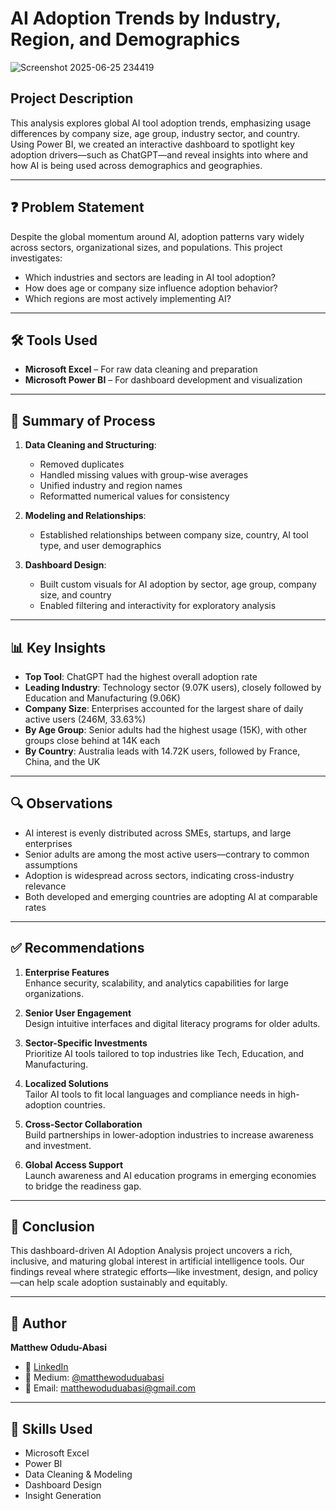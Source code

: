 #  AI Adoption Trends by Industry, Region, and Demographics

![Screenshot 2025-06-25 234419](https://github.com/user-attachments/assets/9a477488-d50e-456b-80ad-362df35df4e6)

##  Project Description

This analysis explores global AI tool adoption trends, emphasizing usage differences by company size, age group, industry sector, and country. Using Power BI, we created an interactive dashboard to spotlight key adoption drivers—such as ChatGPT—and reveal insights into where and how AI is being used across demographics and geographies.

---

## ❓ Problem Statement

Despite the global momentum around AI, adoption patterns vary widely across sectors, organizational sizes, and populations. This project investigates:

- Which industries and sectors are leading in AI tool adoption?
- How does age or company size influence adoption behavior?
- Which regions are most actively implementing AI?

---

## 🛠️ Tools Used

- **Microsoft Excel** – For raw data cleaning and preparation  
- **Microsoft Power BI** – For dashboard development and visualization

---

## 🔁 Summary of Process

1. **Data Cleaning and Structuring**:
   - Removed duplicates
   - Handled missing values with group-wise averages
   - Unified industry and region names
   - Reformatted numerical values for consistency

2. **Modeling and Relationships**:
   - Established relationships between company size, country, AI tool type, and user demographics

3. **Dashboard Design**:
   - Built custom visuals for AI adoption by sector, age group, company size, and country
   - Enabled filtering and interactivity for exploratory analysis

---

## 📊 Key Insights

- **Top Tool**: ChatGPT had the highest overall adoption rate
- **Leading Industry**: Technology sector (9.07K users), closely followed by Education and Manufacturing (9.06K)
- **Company Size**: Enterprises accounted for the largest share of daily active users (246M, 33.63%)
- **By Age Group**: Senior adults had the highest usage (15K), with other groups close behind at 14K each
- **By Country**: Australia leads with 14.72K users, followed by France, China, and the UK

---

## 🔍 Observations

- AI interest is evenly distributed across SMEs, startups, and large enterprises
- Senior adults are among the most active users—contrary to common assumptions
- Adoption is widespread across sectors, indicating cross-industry relevance
- Both developed and emerging countries are adopting AI at comparable rates

---

## ✅ Recommendations

1. **Enterprise Features**  
   Enhance security, scalability, and analytics capabilities for large organizations.

2. **Senior User Engagement**  
   Design intuitive interfaces and digital literacy programs for older adults.

3. **Sector-Specific Investments**  
   Prioritize AI tools tailored to top industries like Tech, Education, and Manufacturing.

4. **Localized Solutions**  
   Tailor AI tools to fit local languages and compliance needs in high-adoption countries.

5. **Cross-Sector Collaboration**  
   Build partnerships in lower-adoption industries to increase awareness and investment.

6. **Global Access Support**  
   Launch awareness and AI education programs in emerging economies to bridge the readiness gap.

---

## 🏁 Conclusion

This dashboard-driven AI Adoption Analysis project uncovers a rich, inclusive, and maturing global interest in artificial intelligence tools. Our findings reveal where strategic efforts—like investment, design, and policy—can help scale adoption sustainably and equitably.

---

## 👤 Author

**Matthew Odudu-Abasi**  
- 🔗 [LinkedIn](https://www.linkedin.com/in/matthewoduduabasi)  
- 📰 Medium: [@matthewoduduabasi](https://medium.com/@matthewoduduabasi)  
- 📧 Email: matthewoduduabasi@gmail.com

---

## 💼 Skills Used

- Microsoft Excel  
- Power BI  
- Data Cleaning & Modeling  
- Dashboard Design  
- Insight Generation  

